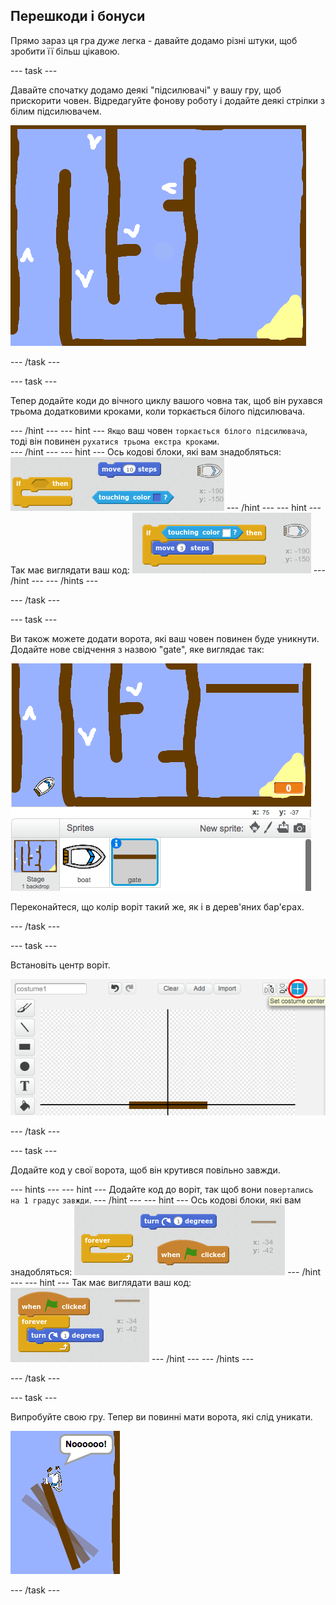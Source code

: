 ## Перешкоди і бонуси

Прямо зараз ця гра *дуже* легка - давайте додамо різні штуки, щоб зробити її більш цікавою.

\--- task \---

Давайте спочатку додамо деякі "підсилювачі" у вашу гру, щоб прискорити човен. Відредагуйте фонову роботу і додайте деякі стрілки з білим підсилювачем.

![знімок екрану](images/boat-boost.png)

\--- /task \---

\--- task \---

Тепер додайте коди до вічного циклу вашого човна так, щоб він рухався трьома додатковими кроками, коли торкається білого підсилювача.

\--- /hint \--- \--- hint \--- `Якщо` ваш човен `торкається білого підсилювача`, тоді він повинен `рухатися трьома екстра кроками`.  
\--- /hint \--- \--- hint \--- Ось кодові блоки, які вам знадобляться: ![screenshot](images/boat-boost-blocks.png) \--- /hint \--- \--- hint \--- Так має виглядати ваш код: ![screenshot](images/boat-boost-code.png) \--- /hint \--- \--- /hints \---

\--- /task \---

\--- task \---

Ви також можете додати ворота, які ваш човен повинен буде уникнути. Додайте нове свідчення з назвою "gate", яке виглядає так:

![знімок екрану](images/boat-gate.png)

Переконайтеся, що колір воріт такий же, як і в дерев'яних бар'єрах.

\--- /task \---

\--- task \---

Встановіть центр воріт.

![знімок екрану](images/boat-center.png)

\--- /task \---

\--- task \---

Додайте код у свої ворота, щоб він крутився повільно завжди.

\--- hints \--- \--- hint \--- Додайте код до воріт, так щоб вони `повертались на 1 градус` `завжди`. \--- /hint \--- \--- hint \--- Ось кодові блоки, які вам знадобляться: ![screenshot](images/boat-spin-blocks.png) \--- /hint \--- \--- hint \--- Так має виглядати ваш код: ![screenshot](images/boat-spin-code.png) \--- /hint \--- \--- /hints \---

\--- /task \---

\--- task \---

Випробуйте свою гру. Тепер ви повинні мати ворота, які слід уникати.

![знімок екрану](images/boat-gate-test.png)

\--- /task \---